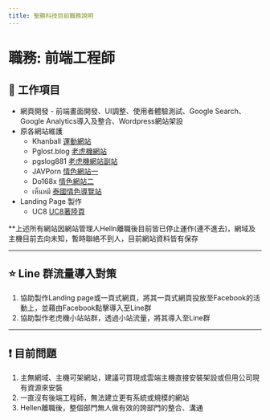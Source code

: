 ```yaml
---
title: 聖勝科技目前職務說明
---
```


# 職務: 前端工程師

## :memo: 工作項目

* 網頁開發 - 前端畫面開發、UI調整、使用者體驗測試、Google Search、Google Analytics導入及整合、Wordpress網站架設
* 原各網站維護
  * Khanball [運動網站](https://khanball.com/)
  * Pglost.blog [老虎機網站](https://www.pglost.blog)
  * pgslog881 [老虎機網站副站](https://pgslog881.net)
  * JAVPorn [情色網站一](https://www.jav-porn.com)
  * Do168x [情色網站二](https://www.doo168xx.com)
  * เห็นหมี [泰國情色導覽站](https://www.เห็นหมี.com/)
* Landing Page 製作
  * UC8 [UC8著陸頁](https://wordpress-471283-2622344.cloudwaysapps.com/)


**上述所有網站因網站管理人Helln離職後目前皆已停止運作(連不進去)，網域及主機目前去向未知，暫時聯絡不到人，目前網站資料皆有保存

---

##  :star: Line 群流量導入對策
1. 協助製作Landing page或一頁式網頁，將其一頁式網頁投放至Facebook的活動上，並藉由Facebook點擊導入至Line群
2. 協助製作老虎機小站站群，透過小站流量，將其導入至Line群

---

##  :exclamation: 目前問題
1. 主無網域、主機可架網站，建議可買現成雲端主機直接安裝架設或但用公司現有資源來安裝
2. 一直沒有後端工程師，無法建立更有系統或規模的網站
3. Hellen離職後，整個部門無人做有效的誇部門的整合、溝通
